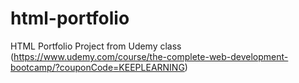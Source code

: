 # html-portfolio
HTML Portfolio Project from Udemy class (https://www.udemy.com/course/the-complete-web-development-bootcamp/?couponCode=KEEPLEARNING)
